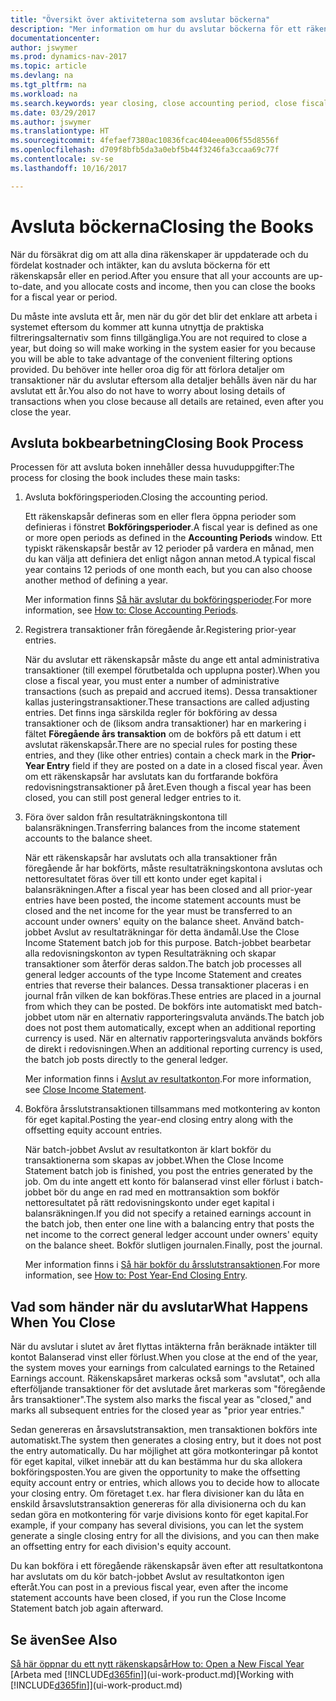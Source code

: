 ```yaml
---
title: "Översikt över aktiviteterna som avslutar böckerna"
description: "Mer information om hur du avslutar böckerna för ett räkenskapsår eller en period och vad som händer när du avslutar i slutet av året."
documentationcenter: 
author: jswymer
ms.prod: dynamics-nav-2017
ms.topic: article
ms.devlang: na
ms.tgt_pltfrm: na
ms.workload: na
ms.search.keywords: year closing, close accounting period, close fiscal year, bank account detailed trial balance
ms.date: 03/29/2017
ms.author: jswymer
ms.translationtype: HT
ms.sourcegitcommit: 4fefaef7380ac10836fcac404eea006f55d8556f
ms.openlocfilehash: d709f8bfb5da3a0ebf5b44f3246fa3ccaa69c77f
ms.contentlocale: sv-se
ms.lasthandoff: 10/16/2017

---
```

# <a name="closing-the-books"></a><span data-ttu-id="421ec-103">Avsluta böckerna</span><span class="sxs-lookup"><span data-stu-id="421ec-103">Closing the Books</span></span>
<span data-ttu-id="421ec-104">När du försäkrat dig om att alla dina räkenskaper är uppdaterade och du fördelat kostnader och intäkter, kan du avsluta böckerna för ett räkenskapsår eller en period.</span><span class="sxs-lookup"><span data-stu-id="421ec-104">After you ensure that all your accounts are up-to-date, and you allocate costs and income, then you can close the books for a fiscal year or period.</span></span>

<span data-ttu-id="421ec-105">Du måste inte avsluta ett år, men när du gör det blir det enklare att arbeta i systemet eftersom du kommer att kunna utnyttja de praktiska filtreringsalternativ som finns tillgängliga.</span><span class="sxs-lookup"><span data-stu-id="421ec-105">You are not required to close a year, but doing so will make working in the system easier for you because you will be able to take advantage of the convenient filtering options provided.</span></span> <span data-ttu-id="421ec-106">Du behöver inte heller oroa dig för att förlora detaljer om transaktioner när du avslutar eftersom alla detaljer behålls även när du har avslutat ett år.</span><span class="sxs-lookup"><span data-stu-id="421ec-106">You also do not have to worry about losing details of transactions when you close because all details are retained, even after you close the year.</span></span>

## <a name="closing-book-process"></a><span data-ttu-id="421ec-107">Avsluta bokbearbetning</span><span class="sxs-lookup"><span data-stu-id="421ec-107">Closing Book Process</span></span>
<span data-ttu-id="421ec-108">Processen för att avsluta boken innehåller dessa huvuduppgifter:</span><span class="sxs-lookup"><span data-stu-id="421ec-108">The process for closing the book includes these main tasks:</span></span>

1. <span data-ttu-id="421ec-109">Avsluta bokföringsperioden.</span><span class="sxs-lookup"><span data-stu-id="421ec-109">Closing the accounting period.</span></span>

    <span data-ttu-id="421ec-110">Ett räkenskapsår defineras som en eller flera öppna perioder som definieras i fönstret **Bokföringsperioder**.</span><span class="sxs-lookup"><span data-stu-id="421ec-110">A fiscal year is defined as one or more open periods as defined in the **Accounting Periods** window.</span></span> <span data-ttu-id="421ec-111">Ett typiskt räkenskapsår består av 12 perioder på vardera en månad, men du kan välja att definiera det enligt någon annan metod.</span><span class="sxs-lookup"><span data-stu-id="421ec-111">A typical fiscal year contains 12 periods of one month each, but you can also choose another method of defining a year.</span></span>

    <span data-ttu-id="421ec-112">Mer information finns [Så här avslutar du bokföringsperioder](year-close-account-periods.md).</span><span class="sxs-lookup"><span data-stu-id="421ec-112">For more information, see [How to: Close Accounting Periods](year-close-account-periods.md).</span></span>
2. <span data-ttu-id="421ec-113">Registrera transaktioner från föregående år.</span><span class="sxs-lookup"><span data-stu-id="421ec-113">Registering prior-year entries.</span></span>

    <span data-ttu-id="421ec-114">När du avslutar ett räkenskapsår måste du ange ett antal administrativa transaktioner (till exempel förutbetalda och upplupna poster).</span><span class="sxs-lookup"><span data-stu-id="421ec-114">When you close a fiscal year, you must enter a number of administrative transactions (such as prepaid and accrued items).</span></span> <span data-ttu-id="421ec-115">Dessa transaktioner kallas justeringstransaktioner.</span><span class="sxs-lookup"><span data-stu-id="421ec-115">These transactions are called adjusting entries.</span></span> <span data-ttu-id="421ec-116">Det finns inga särskilda regler för bokföring av dessa transaktioner och de (liksom andra transaktioner) har en markering i fältet **Föregående års transaktion** om de bokförs på ett datum i ett avslutat räkenskapsår.</span><span class="sxs-lookup"><span data-stu-id="421ec-116">There are no special rules for posting these entries, and they (like other entries) contain a check mark in the **Prior-Year Entry** field if they are posted on a date in a closed fiscal year.</span></span> <span data-ttu-id="421ec-117">Även om ett räkenskapsår har avslutats kan du fortfarande bokföra redovisningstransaktioner på året.</span><span class="sxs-lookup"><span data-stu-id="421ec-117">Even though a fiscal year has been closed, you can still post general ledger entries to it.</span></span>
3. <span data-ttu-id="421ec-118">Föra över saldon från resultaträkningskontona till balansräkningen.</span><span class="sxs-lookup"><span data-stu-id="421ec-118">Transferring balances from the income statement accounts to the balance sheet.</span></span>

    <span data-ttu-id="421ec-119">När ett räkenskapsår har avslutats och alla transaktioner från föregående år har bokförts, måste resultaträkningskontona avslutas och nettoresultatet föras över till ett konto under eget kapital i balansräkningen.</span><span class="sxs-lookup"><span data-stu-id="421ec-119">After a fiscal year has been closed and all prior-year entries have been posted, the income statement accounts must be closed and the net income for the year must be transferred to an account under owners' equity on the balance sheet.</span></span> <span data-ttu-id="421ec-120">Använd batch-jobbet Avslut av resultaträkningar för detta ändamål.</span><span class="sxs-lookup"><span data-stu-id="421ec-120">Use the Close Income Statement batch job for this purpose.</span></span> <span data-ttu-id="421ec-121">Batch-jobbet bearbetar alla redovisningskonton av typen Resultaträkning och skapar transaktioner som återför deras saldon.</span><span class="sxs-lookup"><span data-stu-id="421ec-121">The batch job processes all general ledger accounts of the type Income Statement and creates entries that reverse their balances.</span></span> <span data-ttu-id="421ec-122">Dessa transaktioner placeras i en journal från vilken de kan bokföras.</span><span class="sxs-lookup"><span data-stu-id="421ec-122">These entries are placed in a journal from which they can be posted.</span></span> <span data-ttu-id="421ec-123">De bokförs inte automatiskt med batch-jobbet utom när en alternativ rapporteringsvaluta används.</span><span class="sxs-lookup"><span data-stu-id="421ec-123">The batch job does not post them automatically, except when an additional reporting currency is used.</span></span> <span data-ttu-id="421ec-124">När en alternativ rapporteringsvaluta används bokförs de direkt i redovisningen.</span><span class="sxs-lookup"><span data-stu-id="421ec-124">When an additional reporting currency is used, the batch job posts directly to the general ledger.</span></span>

    <span data-ttu-id="421ec-125">Mer information finns i [Avslut av resultatkonton](year-close-income-statement.md).</span><span class="sxs-lookup"><span data-stu-id="421ec-125">For more information, see [Close Income Statement](year-close-income-statement.md).</span></span>
4. <span data-ttu-id="421ec-126">Bokföra årsslutstransaktionen tillsammans med motkontering av konton för eget kapital.</span><span class="sxs-lookup"><span data-stu-id="421ec-126">Posting the year-end closing entry along with the offsetting equity account entries.</span></span>

    <span data-ttu-id="421ec-127">När batch-jobbet Avslut av resultatkonton är klart bokför du transaktionerna som skapas av jobbet.</span><span class="sxs-lookup"><span data-stu-id="421ec-127">When the Close Income Statement batch job is finished, you post the entries generated by the job.</span></span> <span data-ttu-id="421ec-128">Om du inte angett ett konto för balanserad vinst eller förlust i batch-jobbet bör du ange en rad med en mottransaktion som bokför nettoresultatet på rätt redovisningskonto under eget kapital i balansräkningen.</span><span class="sxs-lookup"><span data-stu-id="421ec-128">If you did not specify a retained earnings account in the batch job, then enter one line with a balancing entry that posts the net income to the correct general ledger account under owners' equity on the balance sheet.</span></span> <span data-ttu-id="421ec-129">Bokför slutligen journalen.</span><span class="sxs-lookup"><span data-stu-id="421ec-129">Finally, post the journal.</span></span>

    <span data-ttu-id="421ec-130">Mer information finns i [Så här bokför du årsslutstransaktionen](year-how-post-year-end-close-entry.md).</span><span class="sxs-lookup"><span data-stu-id="421ec-130">For more information, see [How to: Post Year-End Closing Entry](year-how-post-year-end-close-entry.md).</span></span>

## <a name="what-happens-when-you-close"></a><span data-ttu-id="421ec-131">Vad som händer när du avslutar</span><span class="sxs-lookup"><span data-stu-id="421ec-131">What Happens When You Close</span></span>
<span data-ttu-id="421ec-132">När du avslutar i slutet av året flyttas intäkterna från beräknade intäkter till kontot Balanserad vinst eller förlust.</span><span class="sxs-lookup"><span data-stu-id="421ec-132">When you close at the end of the year, the system moves your earnings from calculated earnings to the Retained Earnings account.</span></span> <span data-ttu-id="421ec-133">Räkenskapsåret markeras också som "avslutat", och alla efterföljande transaktioner för det avslutade året markeras som "föregående års transaktioner".</span><span class="sxs-lookup"><span data-stu-id="421ec-133">The system also marks the fiscal year as "closed," and marks all subsequent entries for the closed year as "prior year entries."</span></span>

<span data-ttu-id="421ec-134">Sedan genereras en årsavslutstransaktion, men transaktionen bokförs inte automatiskt.</span><span class="sxs-lookup"><span data-stu-id="421ec-134">The system then generates a closing entry, but it does not post the entry automatically.</span></span> <span data-ttu-id="421ec-135">Du har möjlighet att göra motkonteringar på kontot för eget kapital, vilket innebär att du kan bestämma hur du ska allokera bokföringsposten.</span><span class="sxs-lookup"><span data-stu-id="421ec-135">You are given the opportunity to make the offsetting equity account entry or entries, which allows you to decide how to allocate your closing entry.</span></span> <span data-ttu-id="421ec-136">Om företaget t.ex. har flera divisioner kan du låta en enskild årsavslutstransaktion genereras för alla divisionerna och du kan sedan göra en motkontering för varje divisions konto för eget kapital.</span><span class="sxs-lookup"><span data-stu-id="421ec-136">For example, if your company has several divisions, you can let the system generate a single closing entry for all the divisions, and you can then make an offsetting entry for each division's equity account.</span></span>

<span data-ttu-id="421ec-137">Du kan bokföra i ett föregående räkenskapsår även efter att resultatkontona har avslutats om du kör batch-jobbet Avslut av resultatkonton igen efteråt.</span><span class="sxs-lookup"><span data-stu-id="421ec-137">You can post in a previous fiscal year, even after the income statement accounts have been closed, if you run the Close Income Statement batch job again afterward.</span></span>

## <a name="see-also"></a><span data-ttu-id="421ec-138">Se även</span><span class="sxs-lookup"><span data-stu-id="421ec-138">See Also</span></span>
[<span data-ttu-id="421ec-139">Så här öppnar du ett nytt räkenskapsår</span><span class="sxs-lookup"><span data-stu-id="421ec-139">How to: Open a New Fiscal Year</span></span>](finance-how-open-new-fiscal-year.md)  
<span data-ttu-id="421ec-140">[Arbeta med [!INCLUDE[d365fin](includes/d365fin_md.md)]](ui-work-product.md)</span><span class="sxs-lookup"><span data-stu-id="421ec-140">[Working with [!INCLUDE[d365fin](includes/d365fin_md.md)]](ui-work-product.md)</span></span>

